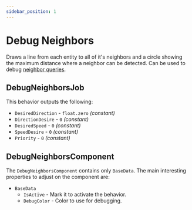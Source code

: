 ```yaml
---
sidebar_position: 1
---
```


# Debug Neighbors

Draws a line from each entity to all of it's neighbors and a circle showing the maximum distance where a neighbor can be detected. Can be used to debug [neighbor queries](/docs/documentation-core/queries/neighbor_queries/overview).

## DebugNeighborsJob

This behavior outputs the following: 
- `DesiredDirection` - `float.zero` *(constant)*
- `DirectionDesire` - `0` *(constant)*
- `DesiredSpeed` - `0` *(constant)*
- `SpeedDesire` - `0` *(constant)*
- `Priority` -  `0` *(constant)*

## DebugNeighborsComponent

The `DebugNeighborsComponent` contains only `BaseData`. The main interesting properties to adjust on the component are:

- `BaseData`
    - `IsActive` - Mark it to activate the behavior.
    - `DebugColor` - Color to use for debugging.